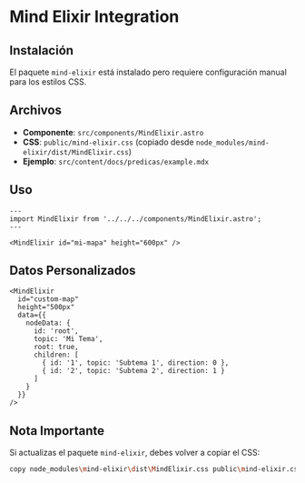 # Mind Elixir Integration

## Instalación

El paquete `mind-elixir` está instalado pero requiere configuración manual para los estilos CSS.

## Archivos

- **Componente**: `src/components/MindElixir.astro`
- **CSS**: `public/mind-elixir.css` (copiado desde `node_modules/mind-elixir/dist/MindElixir.css`)
- **Ejemplo**: `src/content/docs/predicas/example.mdx`

## Uso

```astro
---
import MindElixir from '../../../components/MindElixir.astro';
---

<MindElixir id="mi-mapa" height="600px" />
```

## Datos Personalizados

```astro
<MindElixir 
  id="custom-map" 
  height="500px"
  data={{
    nodeData: {
      id: 'root',
      topic: 'Mi Tema',
      root: true,
      children: [
        { id: '1', topic: 'Subtema 1', direction: 0 },
        { id: '2', topic: 'Subtema 2', direction: 1 }
      ]
    }
  }}
/>
```

## Nota Importante

Si actualizas el paquete `mind-elixir`, debes volver a copiar el CSS:

```bash
copy node_modules\mind-elixir\dist\MindElixir.css public\mind-elixir.css
```
